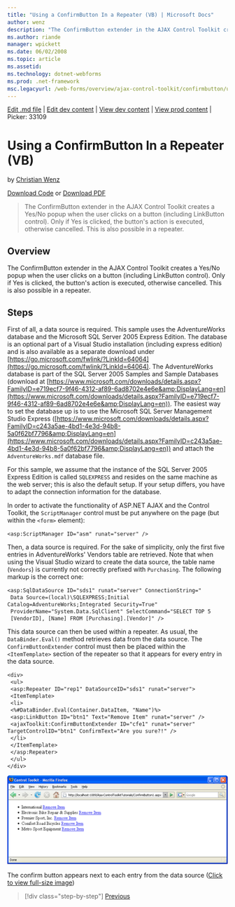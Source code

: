 ```yaml
---
title: "Using a ConfirmButton In a Repeater (VB) | Microsoft Docs"
author: wenz
description: "The ConfirmButton extender in the AJAX Control Toolkit creates a Yes/No popup when the user clicks on a button (including LinkButton control). Only if Yes is..."
ms.author: riande
manager: wpickett
ms.date: 06/02/2008
ms.topic: article
ms.assetid: 
ms.technology: dotnet-webforms
ms.prod: .net-framework
msc.legacyurl: /web-forms/overview/ajax-control-toolkit/confirmbutton/using-a-confirmbutton-in-a-repeater-vb
---
```

[Edit .md file](C:\Projects\msc\dev\Msc.Www\Web.ASP\App_Data\github\web-forms\overview\ajax-control-toolkit\confirmbutton\using-a-confirmbutton-in-a-repeater-vb.md) | [Edit dev content](http://www.aspdev.net/umbraco#/content/content/edit/24809) | [View dev content](http://docs.aspdev.net/tutorials/web-forms/overview/ajax-control-toolkit/confirmbutton/using-a-confirmbutton-in-a-repeater-vb.html) | [View prod content](http://www.asp.net/web-forms/overview/ajax-control-toolkit/confirmbutton/using-a-confirmbutton-in-a-repeater-vb) | Picker: 33109

Using a ConfirmButton In a Repeater (VB)
====================
by [Christian Wenz](https://github.com/wenz)

[Download Code](http://download.microsoft.com/download/8/6/d/86dea6c6-bb92-4fa6-aa14-f8c0f82100f5/ConfirmButton1.vb.zip) or [Download PDF](http://download.microsoft.com/download/b/6/a/b6ae89ee-df69-4c87-9bfb-ad1eb2b23373/confirmbutton1VB.pdf)

> The ConfirmButton extender in the AJAX Control Toolkit creates a Yes/No popup when the user clicks on a button (including LinkButton control). Only if Yes is clicked, the button's action is executed, otherwise cancelled. This is also possible in a repeater.


## Overview

The ConfirmButton extender in the AJAX Control Toolkit creates a Yes/No popup when the user clicks on a button (including LinkButton control). Only if Yes is clicked, the button's action is executed, otherwise cancelled. This is also possible in a repeater.

## Steps

First of all, a data source is required. This sample uses the AdventureWorks database and the Microsoft SQL Server 2005 Express Edition. The database is an optional part of a Visual Studio installation (including express edition) and is also available as a separate download under [https://go.microsoft.com/fwlink/?LinkId=64064](https://go.microsoft.com/fwlink/?LinkId=64064). The AdventureWorks database is part of the SQL Server 2005 Samples and Sample Databases (download at [https://www.microsoft.com/downloads/details.aspx?FamilyID=e719ecf7-9f46-4312-af89-6ad8702e4e6e&amp;DisplayLang=en](https://www.microsoft.com/downloads/details.aspx?FamilyID=e719ecf7-9f46-4312-af89-6ad8702e4e6e&amp;DisplayLang=en)). The easiest way to set the database up is to use the Microsoft SQL Server Management Studio Express ([https://www.microsoft.com/downloads/details.aspx?FamilyID=c243a5ae-4bd1-4e3d-94b8-5a0f62bf7796&amp;DisplayLang=en](https://www.microsoft.com/downloads/details.aspx?FamilyID=c243a5ae-4bd1-4e3d-94b8-5a0f62bf7796&amp;DisplayLang=en)) and attach the `AdventureWorks.mdf` database file.

For this sample, we assume that the instance of the SQL Server 2005 Express Edition is called `SQLEXPRESS` and resides on the same machine as the web server; this is also the default setup. If your setup differs, you have to adapt the connection information for the database.

In order to activate the functionality of ASP.NET AJAX and the Control Toolkit, the `ScriptManager` control must be put anywhere on the page (but within the `<form>` element):

    <asp:ScriptManager ID="asm" runat="server" />

Then, a data source is required. For the sake of simplicity, only the first five entries in AdventureWorks' Vendors table are retrieved. Note that when using the Visual Studio wizard to create the data source, the table name (`Vendors`) is currently not correctly prefixed with `Purchasing`. The following markup is the correct one:

    <asp:SqlDataSource ID="sds1" runat="server" ConnectionString="
     Data Source=(local)\SQLEXPRESS;Initial Catalog=AdventureWorks;Integrated Security=True"
     ProviderName="System.Data.SqlClient" SelectCommand="SELECT TOP 5
     [VendorID], [Name] FROM [Purchasing].[Vendor]" />

This data source can then be used within a repeater. As usual, the `DataBinder.Eval()` method retrieves data from the data source. The `ConfirmButtonExtender` control must then be placed within the `<ItemTemplate>` section of the repeater so that it appears for every entry in the data source.

    <div>
     <ul>
     <asp:Repeater ID="rep1" DataSourceID="sds1" runat="server">
     <ItemTemplate>
     <li>
     <%#DataBinder.Eval(Container.DataItem, "Name")%>
     <asp:LinkButton ID="btn1" Text="Remove Item" runat="server" />
     <ajaxToolkit:ConfirmButtonExtender ID="cfe1" runat="server" TargetControlID="btn1" ConfirmText="Are you sure?!" />
     </li>
     </ItemTemplate>
     </asp:Repeater>
     </ul>
    </div>


[![The confirm button appears next to each entry from the data source](using-a-confirmbutton-in-a-repeater-vb/_static/image2.png)](using-a-confirmbutton-in-a-repeater-vb/_static/image1.png)

The confirm button appears next to each entry from the data source ([Click to view full-size image](using-a-confirmbutton-in-a-repeater-vb/_static/image3.png))

>[!div class="step-by-step"] [Previous](using-a-confirmbutton-in-a-repeater-cs.md)